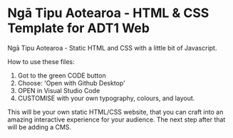 # Ngā Tipu Aotearoa - HTML & CSS Template for ADT1 Web

Ngā Tipu Aotearoa - Static HTML and CSS with a little bit of Javascript.

How to use these files:
1. Got to the green CODE button
2. Choose: 'Open with Github Desktop'
3. OPEN in Visual Studio Code
4. CUSTOMISE with your own typography, colours, and layout.

This will be your own static HTML/CSS website, that you can craft into an amazing interactive experience for your audience.
The next step after that will be adding a CMS.
